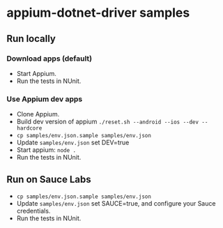 # appium-dotnet-driver samples

## Run locally

### Download apps (default)

- Start Appium.
- Run the tests in NUnit.

### Use Appium dev apps 

- Clone Appium.
- Build dev version of appium `./reset.sh --android --ios --dev --hardcore`
- `cp samples/env.json.sample samples/env.json`
- Update `samples/env.json` set DEV=true
- Start appium: `node .`
- Run the tests in NUnit.

## Run on Sauce Labs

- `cp samples/env.json.sample samples/env.json`
- Update `samples/env.json` set SAUCE=true, and configure your Sauce credentials.
- Run the tests in NUnit.
